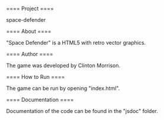 ==== Project ====

space-defender

==== About ====

"Space Defender" is a HTML5 with retro vector graphics.

==== Author ====

The game was developed by Clinton Morrison.

==== How to Run ==== 

The game can be run by opening "index.html".

==== Documentation ====

Documentation of the code can be found in the "jsdoc" folder.


